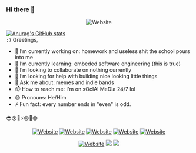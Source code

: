### Hi there 👋


<p align='center'>
<img alt="Website" src="https://preview.redd.it/bsdxgdbr7z971.png?width=640&crop=smart&auto=webp&s=c8c126d83a2272cccd7ebb666ec9ae9a305c9d3b"></a>
</p>

[![Anurag's GitHub stats](https://github-readme-stats.vercel.app/api?username=zhangbaiyi&theme=solarized_light&show_icons=true&title_color=FFFFFF&border_clor=FFFFFF&border_radius=30&icon_color=FFFFFF&text_color=FFFFFF&bg_color=0F9D58)](https://github.com/anuraghazra/github-readme-stats)  
`:)`
Greetings, 
- 🔭 I’m currently working on: homework and useless shit the school pours into me
- 🌱 I’m currently learning: embeded software engineering (this is true)
- 👯 I’m looking to collaborate on nothing currently
- 🤔 I’m looking for help with building nice looking little things
- 💬 Ask me about: memes and indie bands
- 📫 How to reach me: I'm on sOcIAl MeDIa 24/7 lol
- 😄 Pronouns: He/Him
- ⚡ Fun fact: every number ends in "even" is odd.  


:sunglasses::kissing_closed_eyes::thinking::zap::upside_down_face::nerd_face::sweat_smile:

<p align='center'>
<a href="https://github.com/zhangbaiyi/" target="_blank"><img alt="Website" src="https://img.shields.io/github/stars/zhangbaiyi?style=social"></a>
<a href="https://github.com/zhangbaiyi" target="_blank"><img alt="Website" src="https://img.shields.io/github/followers/zhangbaiyi?style=social"></a>
    <a href="https://www.reddit.com/user/teethfreewolf" target="_blank"><img alt="Website" src="https://img.shields.io/reddit/user-karma/combined/teethfreewolf?style=social"></a>
    <a href="https://twitter.com/baiyizhang" target="_blank"><img alt="Website" src="https://img.shields.io/twitter/follow/baiyizhang?style=social"></a>
    <a href="https://www.youtube.com/channel/UCS0_naVMRQy-ktJmVkMrm2Q" target="_blank"><img alt="Website" src="https://img.shields.io/youtube/channel/subscribers/UCS0_naVMRQy-ktJmVkMrm2Q?style=social"></a>
</p>


<p align='center'>
<a href="https://weibo.com/u/5834092852" target="_blank"><img alt="Website" src="https://img.shields.io/badge/dynamic/json?style=for-the-badge&logo=sina-weibo&label=Weibo&labelColor=e71f19&color=040000&query=%24.data.totalSubs&url=https%3A%2F%2Fapi.spencerwoo.com%2Fsubstats%2F%3Fsource%3Dweibo%26queryKey%3D5834092852&longCache=true"></a>
    <a><img src="https://img.shields.io/badge/WECHAT-@张佰一-000000.svg?style=for-the-badge&logo=WeChat&labelColor=778899&color=040000"></a>
    <a><img src="https://img.shields.io/static/v1?label=FAKE&message=STUDY&style=for-the-badge&labelColor=8B4513&color=040000"></a></p>

